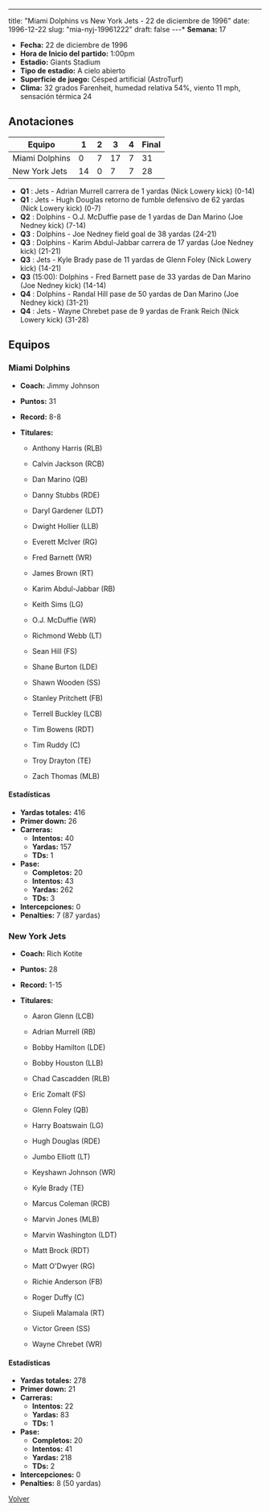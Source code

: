 ---
title: "Miami Dolphins vs New York Jets - 22 de diciembre de 1996"
date: 1996-12-22
slug: "mia-nyj-19961222"
draft: false
---* **Semana:** 17
* **Fecha:** 22 de diciembre de 1996
* **Hora de Inicio del partido:** 1:00pm
* **Estadio:** Giants Stadium
* **Tipo de estadio:** A cielo abierto
* **Superficie de juego:** Césped artificial (AstroTurf)
* **Clima:** 32 grados Farenheit, humedad relativa 54%, viento 11 mph, sensación térmica 24




## Anotaciones
| Equipo | 1 | 2 | 3 | 4 | Final |
|--------|---|---|---|---|-------|
| Miami Dolphins  | 0 | 7 | 17 | 7  | 31 |
| New York Jets  | 14 | 0 | 7 | 7  | 28 |
* **Q1** : Jets - Adrian Murrell carrera de 1 yardas (Nick Lowery kick) (0-14)
* **Q1** : Jets - Hugh Douglas retorno de fumble defensivo de 62 yardas (Nick Lowery kick) (0-7)
* **Q2** : Dolphins - O.J. McDuffie pase de 1 yardas de Dan Marino (Joe Nedney kick) (7-14)
* **Q3** : Dolphins - Joe Nedney field goal de 38 yardas (24-21)
* **Q3** : Dolphins - Karim Abdul-Jabbar carrera de 17 yardas (Joe Nedney kick) (21-21)
* **Q3** : Jets - Kyle Brady pase de 11 yardas de Glenn Foley (Nick Lowery kick) (14-21)
* **Q3** (15:00): Dolphins - Fred Barnett pase de 33 yardas de Dan Marino (Joe Nedney kick) (14-14)
* **Q4** : Dolphins - Randal Hill pase de 50 yardas de Dan Marino (Joe Nedney kick) (31-21)
* **Q4** : Jets - Wayne Chrebet pase de 9 yardas de Frank Reich (Nick Lowery kick) (31-28)


## Equipos


### Miami Dolphins
* **Coach:** Jimmy Johnson
* **Puntos:** 31
* **Record:** 8-8
* **Titulares:** 

  * Anthony Harris (RLB) 

  * Calvin Jackson (RCB) 

  * Dan Marino (QB) 

  * Danny Stubbs (RDE) 

  * Daryl Gardener (LDT) 

  * Dwight Hollier (LLB) 

  * Everett McIver (RG) 

  * Fred Barnett (WR) 

  * James Brown (RT) 

  * Karim Abdul-Jabbar (RB) 

  * Keith Sims (LG) 

  * O.J. McDuffie (WR) 

  * Richmond Webb (LT) 

  * Sean Hill (FS) 

  * Shane Burton (LDE) 

  * Shawn Wooden (SS) 

  * Stanley Pritchett (FB) 

  * Terrell Buckley (LCB) 

  * Tim Bowens (RDT) 

  * Tim Ruddy (C) 

  * Troy Drayton (TE) 

  * Zach Thomas (MLB) 

#### Estadísticas
* **Yardas totales:** 416
* **Primer down:** 26
* **Carreras:**
  * **Intentos:** 40
  * **Yardas:** 157
  * **TDs:** 1
* **Pase:**
  * **Completos:** 20
  * **Intentos:** 43
  * **Yardas:** 262
  * **TDs:** 3
* **Intercepciones:** 0
* **Penalties:** 7 (87 yardas)

### New York Jets
* **Coach:** Rich Kotite
* **Puntos:** 28
* **Record:** 1-15
* **Titulares:** 

  * Aaron Glenn (LCB) 

  * Adrian Murrell (RB) 

  * Bobby Hamilton (LDE) 

  * Bobby Houston (LLB) 

  * Chad Cascadden (RLB) 

  * Eric Zomalt (FS) 

  * Glenn Foley (QB) 

  * Harry Boatswain (LG) 

  * Hugh Douglas (RDE) 

  * Jumbo Elliott (LT) 

  * Keyshawn Johnson (WR) 

  * Kyle Brady (TE) 

  * Marcus Coleman (RCB) 

  * Marvin Jones (MLB) 

  * Marvin Washington (LDT) 

  * Matt Brock (RDT) 

  * Matt O'Dwyer (RG) 

  * Richie Anderson (FB) 

  * Roger Duffy (C) 

  * Siupeli Malamala (RT) 

  * Victor Green (SS) 

  * Wayne Chrebet (WR) 

#### Estadísticas
* **Yardas totales:** 278
* **Primer down:** 21
* **Carreras:**
  * **Intentos:** 22
  * **Yardas:** 83
  * **TDs:** 1
* **Pase:**
  * **Completos:** 20
  * **Intentos:** 41
  * **Yardas:** 218
  * **TDs:** 2
* **Intercepciones:** 0
* **Penalties:** 8 (50 yardas)


[Volver](/historia/1996)
